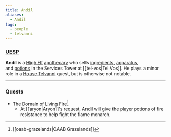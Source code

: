 ```yaml
---
title: Andil
aliases:
  - Andil
tags:
  - people
  - telvanni
---
```

### [UESP](https://en.uesp.net/wiki/Morrowind:Andil)
**Andil** is a [High Elf](https://en.uesp.net/wiki/Morrowind:High_Elf "Morrowind:High Elf") [apothecary](https://en.uesp.net/wiki/Morrowind:Apothecary_Service "Morrowind:Apothecary Service") who sells [ingredients](https://en.uesp.net/wiki/Morrowind:Ingredients "Morrowind:Ingredients"), [apparatus](https://en.uesp.net/wiki/Morrowind:Alchemy_Apparatus "Morrowind:Alchemy Apparatus"), and [potions](https://en.uesp.net/wiki/Morrowind:Potions "Morrowind:Potions") in the Services Tower at [[tel-vos|Tel Vos]]. He plays a minor role in a [House Telvanni](https://en.uesp.net/wiki/Morrowind:House_Telvanni "Morrowind:House Telvanni") quest, but is otherwise not notable.

***
### Quests
* The Domain of Living Fire[^1]
	* At [[aryon|Aryon]]'s request, Andil will give the player potions of fire resistance to help fight the flame monarch.

[^1]: [[oaab-grazelands|OAAB Grazelands]]